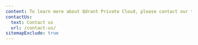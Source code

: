 ```yaml
---
content: To learn more about Qdrant Private Cloud, please contact our team.
contactUs:
  text: Contact us
  url: /contact-us/
sitemapExclude: true
---
```


